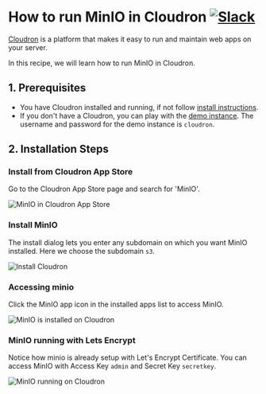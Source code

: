 # How to run MinIO in Cloudron [![Slack](https://slack.min.io/slack?type=svg)](https://slack.min.io)

[Cloudron](https://cloudron.io) is a platform that makes it easy to run and maintain web apps on your server.

In this recipe, we will learn how to run MinIO in Cloudron.

## 1. Prerequisites

* You have Cloudron installed and running, if not follow [install instructions](https://cloudron.io/get.html#selfhost).
* If you don't have a Cloudron, you can play with the [demo instance](https://my-demo.cloudron.me). The username and
  password for the demo instance is `cloudron`.

## 2. Installation Steps

### Install from Cloudron App Store

Go to the Cloudron App Store page and search for 'MinIO'.

  ![MinIO in Cloudron App Store](screenshots/cloudron/appstore.png?raw=true "Search for MinIO on Cloudron App Store")


### Install MinIO

The install dialog lets you enter any subdomain on which you want MinIO installed. Here we choose the subdomain `s3`.

  ![Install Cloudron](screenshots/cloudron/install.png?raw=true "Install MinIO on any subdomain")

### Accessing minio

Click the MinIO app icon in the installed apps list to access MinIO.

  ![MinIO is installed on Cloudron](screenshots/cloudron/installed.png?raw=true "MinIO is installed and running")

### MinIO running with Lets Encrypt

Notice how minio is already setup with Let's Encrypt Certificate. You can access MinIO with Access Key `admin` and
Secret Key `secretkey`.

  ![MinIO running on Cloudron](screenshots/cloudron/running.png?raw=true "MinIO is live with Let’s Encrypt")

